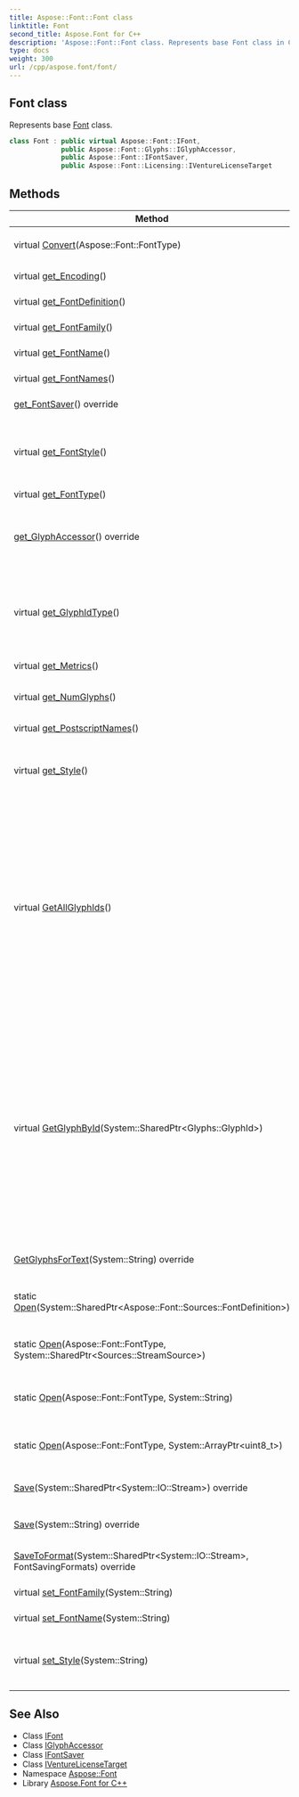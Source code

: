 ```yaml
---
title: Aspose::Font::Font class
linktitle: Font
second_title: Aspose.Font for C++
description: 'Aspose::Font::Font class. Represents base Font class in C++.'
type: docs
weight: 300
url: /cpp/aspose.font/font/
---
```

## Font class


Represents base [Font](./) class.

```cpp
class Font : public virtual Aspose::Font::IFont,
             public Aspose::Font::Glyphs::IGlyphAccessor,
             public Aspose::Font::IFontSaver,
             public Aspose::Font::Licensing::IVentureLicenseTarget
```

## Methods

| Method | Description |
| --- | --- |
| virtual [Convert](./convert/)(Aspose::Font::FontType) | Converts the [Font](./) into another format. |
| virtual [get_Encoding](./get_encoding/)() | Gets [Font](./) encoding. |
| virtual [get_FontDefinition](./get_fontdefinition/)() | Gets [Font](./) definition. |
| virtual [get_FontFamily](./get_fontfamily/)() | Gets or Sets [Font](./) family. |
| virtual [get_FontName](./get_fontname/)() | Gets or Sets [Font](./) face name. |
| virtual [get_FontNames](./get_fontnames/)() | Gets [Font](./) names. |
| [get_FontSaver](./get_fontsaver/)() override | Gets [Font](./) save functionality. |
| virtual [get_FontStyle](./get_fontstyle/)() | Gets [Font](./) style. This is a value computed and represented in generalized type. |
| virtual [get_FontType](./get_fonttype/)() | Gets [Font](./) type. |
| [get_GlyphAccessor](./get_glyphaccessor/)() override | [Font](./) glyph accessor. Retrieves glyphs and glyph identifiers. |
| virtual [get_GlyphIdType](./get_glyphidtype/)() | Glyph id type specification. For consumers who needs to know the 'bytes[]' real type. |
| virtual [get_Metrics](./get_metrics/)() | Gets [Font](./) metrics. |
| virtual [get_NumGlyphs](./get_numglyphs/)() | Gets number of glyphs in the [Font](./). |
| virtual [get_PostscriptNames](./get_postscriptnames/)() | Gets postscript [Font](./) names. |
| virtual [get_Style](./get_style/)() | Gets or Sets [Font](./) style. This is a raw string value provided by [Font](./) file. |
| virtual [GetAllGlyphIds](./getallglyphids/)() | Returns all glyph ids, available in the [Font](./). Glyph id is a unique number for a glyph, which is font type dependent. For example: [Type1](../../aspose.font.type1/)'s id is a glyph name, instance of ([GlyphStringId](../)) class. TTF's id is an int index, instance of ([GlyphUInt32Id](../)) class. |
| virtual [GetGlyphById](./getglyphbyid/)(System::SharedPtr\<Glyphs::GlyphId\>) | Returns glyph by glyph id. Glyph id is a unique number for a glyph, which is font type dependent. GlyphId - derived object. For example: [Type1](../../aspose.font.type1/)'s id is a glyph name, instance of ([GlyphStringId](../)) class. TTF's id is an int index, instance of ([GlyphUInt32Id](../)) class. |
| [GetGlyphsForText](./getglyphsfortext/)(System::String) override | Gets glyphs representation for text. |
| static [Open](./open/)(System::SharedPtr\<Aspose::Font::Sources::FontDefinition\>) | Opens a font, using FontDefinition object. |
| static [Open](./open/)(Aspose::Font::FontType, System::SharedPtr\<Sources::StreamSource\>) | Opens a font, using font type and stream source. |
| static [Open](./open/)(Aspose::Font::FontType, System::String) | Opens a font, using font type and font file name. |
| static [Open](./open/)(Aspose::Font::FontType, System::ArrayPtr\<uint8_t\>) | Opens a font, using font type and font data byte array. |
| [Save](./save/)(System::SharedPtr\<System::IO::Stream\>) override | Saves the [Font](./) into original format. |
| [Save](./save/)(System::String) override | Saves the [Font](./) into original format. |
| [SaveToFormat](./savetoformat/)(System::SharedPtr\<System::IO::Stream\>, FontSavingFormats) override | Saves the [Font](./) into format specified. |
| virtual [set_FontFamily](./set_fontfamily/)(System::String) | Gets or Sets [Font](./) family. |
| virtual [set_FontName](./set_fontname/)(System::String) | Gets or Sets [Font](./) face name. |
| virtual [set_Style](./set_style/)(System::String) | Gets or Sets [Font](./) style. This is a raw string value provided by [Font](./) file. |
## See Also

* Class [IFont](../ifont/)
* Class [IGlyphAccessor](../../aspose.font.glyphs/iglyphaccessor/)
* Class [IFontSaver](../ifontsaver/)
* Class [IVentureLicenseTarget](../../aspose.font.licensing/iventurelicensetarget/)
* Namespace [Aspose::Font](../)
* Library [Aspose.Font for C++](../../)
